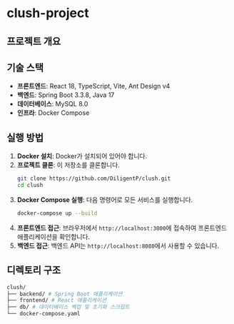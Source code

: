 # clush-project

## 프로젝트 개요


## 기술 스택
- **프론트엔드**: React 18, TypeScript, Vite, Ant Design v4
- **백엔드**: Spring Boot 3.3.8, Java 17
- **데이터베이스**: MySQL 8.0
- **인프라**: Docker Compose

## 실행 방법
1. **Docker 설치**: Docker가 설치되어 있어야 합니다.
2. **프로젝트 클론**: 이 저장소를 클론합니다.
   ```bash
   git clone https://github.com/DiligentP/clush.git
   cd clush
   ```
3. **Docker Compose 실행**: 다음 명령어로 모든 서비스를 실행합니다.
   ```bash
   docker-compose up --build
   ```
4. **프론트엔드 접근**: 브라우저에서 `http://localhost:3000`에 접속하여 프론트엔드 애플리케이션을 확인합니다.
5. **백엔드 접근**: 백엔드 API는 `http://localhost:8080`에서 사용할 수 있습니다.

## 디렉토리 구조
```bash
clush/
├── backend/ # Spring Boot 애플리케이션
├── frontend/ # React 애플리케이션
├── db/ # 데이터베이스 벡업 및 초기화 스크립트
└── docker-compose.yaml
```